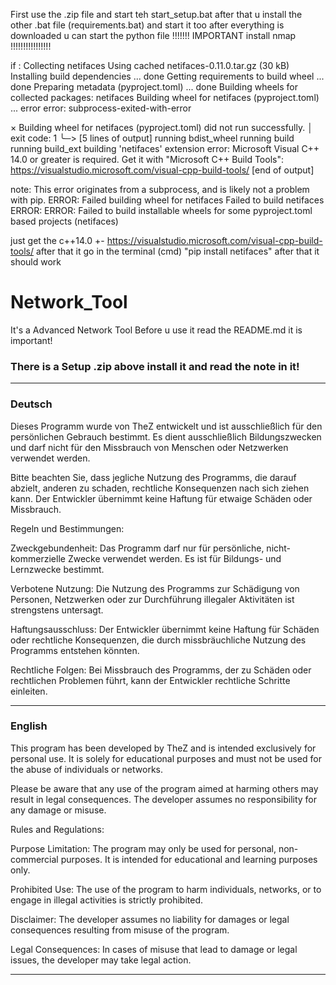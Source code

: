 
First use the .zip file and start teh start_setup.bat after that u install the other .bat file (requirements.bat) and start it too after everything is downloaded u can start the python file
!!!!!!!        IMPORTANT install nmap         !!!!!!!!!!!!!!!!


if : Collecting netifaces
  Using cached netifaces-0.11.0.tar.gz (30 kB)
  Installing build dependencies ... done
  Getting requirements to build wheel ... done
  Preparing metadata (pyproject.toml) ... done
Building wheels for collected packages: netifaces
  Building wheel for netifaces (pyproject.toml) ... error
  error: subprocess-exited-with-error
  
  × Building wheel for netifaces (pyproject.toml) did not run successfully.
  │ exit code: 1
  ╰─> [5 lines of output]
      running bdist_wheel
      running build
      running build_ext
      building 'netifaces' extension
      error: Microsoft Visual C++ 14.0 or greater is required. Get it with "Microsoft C++ Build Tools": https://visualstudio.microsoft.com/visual-cpp-build-tools/
      [end of output]

  note: This error originates from a subprocess, and is likely not a problem with pip.
  ERROR: Failed building wheel for netifaces
Failed to build netifaces
ERROR: ERROR: Failed to build installable wheels for some pyproject.toml based projects (netifaces)

just get the c++14.0 +- https://visualstudio.microsoft.com/visual-cpp-build-tools/ after that it go in the terminal (cmd) "pip install netifaces" after that it should work





# Network_Tool
It's a Advanced Network Tool Before u use it read the README.md it is important!




### There is a Setup .zip above install it and read the note in it!




__________________________________________________________________________________________________________________________________

### Deutsch

Dieses Programm wurde von TheZ entwickelt und ist ausschließlich für den persönlichen Gebrauch bestimmt. Es dient ausschließlich Bildungszwecken und darf nicht für den Missbrauch von Menschen oder Netzwerken verwendet werden.

Bitte beachten Sie, dass jegliche Nutzung des Programms, die darauf abzielt, anderen zu schaden, rechtliche Konsequenzen nach sich ziehen kann. Der Entwickler übernimmt keine Haftung für etwaige Schäden oder Missbrauch.

Regeln und Bestimmungen:

Zweckgebundenheit: Das Programm darf nur für persönliche, nicht-kommerzielle Zwecke verwendet werden. Es ist für Bildungs- und Lernzwecke bestimmt.

Verbotene Nutzung: Die Nutzung des Programms zur Schädigung von Personen, Netzwerken oder zur Durchführung illegaler Aktivitäten ist strengstens untersagt.

Haftungsausschluss: Der Entwickler übernimmt keine Haftung für Schäden oder rechtliche Konsequenzen, die durch missbräuchliche Nutzung des Programms entstehen könnten.

Rechtliche Folgen: Bei Missbrauch des Programms, der zu Schäden oder rechtlichen Problemen führt, kann der Entwickler rechtliche Schritte einleiten.

_________________________________________________________________________________________________________________________________________

### English

This program has been developed by TheZ and is intended exclusively for personal use. It is solely for educational purposes and must not be used for the abuse of individuals or networks.

Please be aware that any use of the program aimed at harming others may result in legal consequences. The developer assumes no responsibility for any damage or misuse.

Rules and Regulations:

Purpose Limitation: The program may only be used for personal, non-commercial purposes. It is intended for educational and learning purposes only.

Prohibited Use: The use of the program to harm individuals, networks, or to engage in illegal activities is strictly prohibited.

Disclaimer: The developer assumes no liability for damages or legal consequences resulting from misuse of the program.

Legal Consequences: In cases of misuse that lead to damage or legal issues, the developer may take legal action.

_______________________________________________________________________________________________________________________________________

